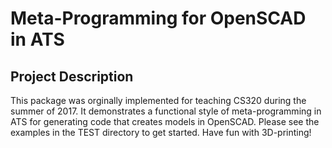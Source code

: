 # Meta-Programming for OpenSCAD in ATS

## Project Description

This package was orginally implemented for teaching CS320
during the summer of 2017. It demonstrates a functional style
of meta-programming in ATS for generating code that creates
models in OpenSCAD. Please see the examples in the TEST directory
to get started. Have fun with 3D-printing!
